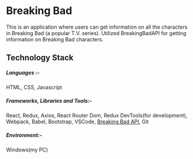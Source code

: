 # Breaking Bad

This is an application where users can get information on all the characters in Breaking Bad (a popular T.V. series). Utilized BreakingBadAPI for getting information on Breaking Bad characters.

## Technology Stack

##### Languages :-

HTML, CSS, Javascript

##### Frameworks, Libraries and Tools:-

React, Redux, Axios, React Router Dom, Redux DevTools(for development), Webpack, Babel, Bootstrap, VSCode, [Breaking Bad API](https://breakingbadapi.com/documentation), Git

##### Environment:-

Windows(my PC)
